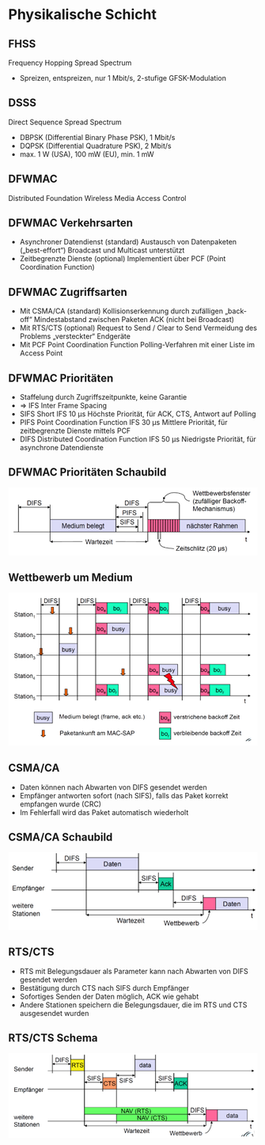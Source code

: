 # Physikalische Schicht

## FHSS

Frequency Hopping Spread Spectrum

- Spreizen, entspreizen, nur 1 Mbit/s, 2-stufige GFSK-Modulation

## DSSS

Direct Sequence Spread Spectrum

- DBPSK (Differential Binary Phase PSK), 1 Mbit/s
- DQPSK (Differential Quadrature PSK), 2 Mbit/s
- max. 1 W (USA), 100 mW (EU), min. 1 mW

## DFWMAC

Distributed Foundation Wireless Media Access Control

## DFWMAC Verkehrsarten

- Asynchroner Datendienst (standard)
    Austausch von Datenpaketen („best-effort“)
    Broadcast und Multicast unterstützt
- Zeitbegrenzte Dienste (optional)
    Implementiert über PCF (Point Coordination Function)

## DFWMAC Zugriffsarten

- Mit CSMA/CA (standard)
    Kollisionserkennung durch zufälligen „back-off“
    Mindestabstand zwischen Paketen
    ACK (nicht bei Broadcast)
- Mit RTS/CTS (optional)
    Request to Send / Clear to Send
    Vermeidung des Problems „versteckter“ Endgeräte
- Mit PCF
    Point Coordination Function
    Polling-Verfahren mit einer Liste im Access Point

## DFWMAC Prioritäten

- Staffelung durch Zugriffszeitpunkte, keine Garantie
- => IFS Inter Frame Spacing
- SIFS Short IFS                                                10 µs
    Höchste Priorität, für ACK, CTS, Antwort auf Polling
- PIFS Point Coordination Function IFS                          30 µs
    Mittlere Priorität, für zeitbegrenzte Dienste mittels PCF
- DIFS Distributed Coordination Function IFS                    50 µs
    Niedrigste Priorität, für asynchrone Datendienste

## DFWMAC Prioritäten Schaubild

![image](../assets/PrioWlan.png)

## Wettbewerb um Medium

![image](../assets/WettbewerbWlan.png)

## CSMA/CA

- Daten können nach Abwarten von DIFS gesendet werden
- Empfänger antworten sofort (nach SIFS), falls das Paket korrekt empfangen wurde (CRC)
- Im Fehlerfall wird das Paket automatisch wiederholt

## CSMA/CA Schaubild

![image](../assets/CSMACA.png)

## RTS/CTS

- RTS mit Belegungsdauer als Parameter kann nach Abwarten von DIFS gesendet werden
- Bestätigung durch CTS nach SIFS durch Empfänger
- Sofortiges Senden der Daten möglich, ACK wie gehabt
- Andere Stationen speichern die Belegungsdauer, die im RTS und CTS ausgesendet wurden

## RTS/CTS Schema

![image](../assets/RtsCtsSchema.png)